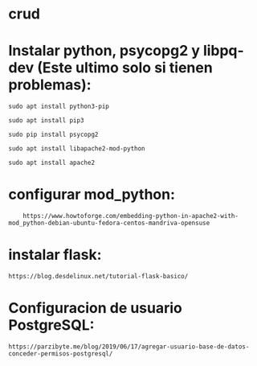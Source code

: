 # crud

# Instalar python, psycopg2 y libpq-dev (Este ultimo solo si tienen problemas):

```
sudo apt install python3-pip

sudo apt install pip3

sudo pip install psycopg2	

sudo apt install libapache2-mod-python

sudo apt install apache2
```
# configurar mod_python:
```
    https://www.howtoforge.com/embedding-python-in-apache2-with-mod_python-debian-ubuntu-fedora-centos-mandriva-opensuse
```
# instalar flask:
```
https://blog.desdelinux.net/tutorial-flask-basico/
```

# Configuracion de usuario PostgreSQL:
```
https://parzibyte.me/blog/2019/06/17/agregar-usuario-base-de-datos-conceder-permisos-postgresql/
```